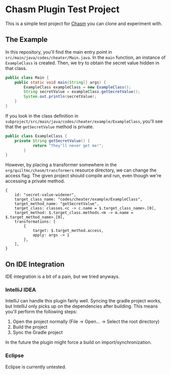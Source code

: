 # Chasm Plugin Test Project

This is a simple test project for [Chasm](https://github.com/QuiltMC/chasm) you can clone and experiment with.

## The Example

In this repository, you'll find the main entry point in `src/main/java/codes/cheater/Main.java`.
In the `main` function, an instance of `ExampleClass` is created.
Then, we try to obtain the secret value hidden in that class.

```java
public class Main {
    public static void main(String[] args) {
        ExampleClass exampleClass = new ExampleClass();
        String secretValue = exampleClass.getSecretValue();
        System.out.println(secretValue);
    }
}
```

If you look in the class definition in `subproject/src/main/java/codes/cheater/example/ExampleClass`,
you'll see that the `getSecretValue` method is private.

```java
public class ExampleClass {
    private String getSecretValue() {
            return "They'll never get me!";
        }
}
```
However, by placing a transformer somewhere in the `org/quiltmc/chasm/transformers` resource directory,
we can change the access flag.
The given project should compile and run, even though we're accessing a private method.

```
{
    id: "secret-value-widener",
    target_class_name: "codes/cheater/example/ExampleClass",
    target_method_name: "getSecretValue",
    target_class: classes.<c -> c.name = $.target_class_name>.[0],
    target_method: $.target_class.methods.<m -> m.name = $.target_method_name>.[0],
    transformations: [
        {
            target: $.target_method.access,
            apply: args -> 1
        },
    ],
}
```

## On IDE Integration

IDE integration is a bit of a pain, but we tried anyways.

### IntelliJ IDEA

IntelliJ can handle this plugin fairly well.
Syncing the gradle project works, but IntelliJ only picks up on the dependencies after building.
This means you'll perform the following steps:

1. Open the project normally (File -> Open... -> Select the root directory)
2. Build the project
3. Sync the Gradle project

In the future the plugin might force a build on import/synchronization.

### Eclipse

Eclipse is currently untested.